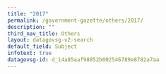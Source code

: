 ```yaml
---
title: "2017"
permalink: /government-gazette/others/2017/
description: ""
third_nav_title: Others
layout: datagovsg-v2-search
default_field: Subject
infotext: true
datagovsg-id: d_14a85aaf98852b002546789e8782a7aa
---
```

